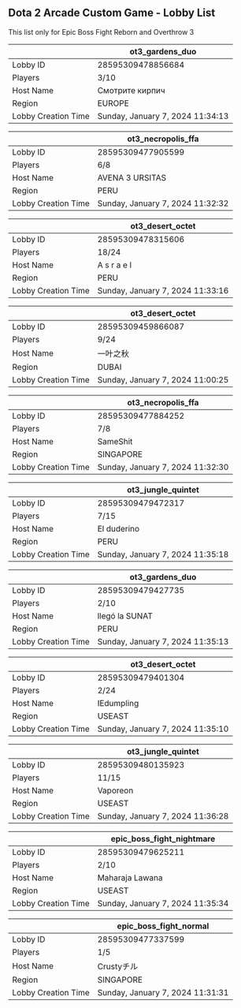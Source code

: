 ## Dota 2 Arcade Custom Game - Lobby List

This list only for Epic Boss Fight Reborn and Overthrow 3

|  | ot3_gardens_duo |
| ------ | ------ |
| Lobby ID | 28595309478856684 |
| Players | 3/10 |
| Host Name | Смотрите кирпич |
| Region | EUROPE |
| Lobby Creation Time | Sunday, January 7, 2024 11:34:13 |


|  | ot3_necropolis_ffa |
| ------ | ------ |
| Lobby ID | 28595309477905599 |
| Players | 6/8 |
| Host Name | AVENA 3 URSITAS |
| Region | PERU |
| Lobby Creation Time | Sunday, January 7, 2024 11:32:32 |


|  | ot3_desert_octet |
| ------ | ------ |
| Lobby ID | 28595309478315606 |
| Players | 18/24 |
| Host Name | A s r a e l |
| Region | PERU |
| Lobby Creation Time | Sunday, January 7, 2024 11:33:16 |


|  | ot3_desert_octet |
| ------ | ------ |
| Lobby ID | 28595309459866087 |
| Players | 9/24 |
| Host Name | 一叶之秋 |
| Region | DUBAI |
| Lobby Creation Time | Sunday, January 7, 2024 11:00:25 |


|  | ot3_necropolis_ffa |
| ------ | ------ |
| Lobby ID | 28595309477884252 |
| Players | 7/8 |
| Host Name | SameShit |
| Region | SINGAPORE |
| Lobby Creation Time | Sunday, January 7, 2024 11:32:30 |


|  | ot3_jungle_quintet |
| ------ | ------ |
| Lobby ID | 28595309479472317 |
| Players | 7/15 |
| Host Name | El duderino |
| Region | PERU |
| Lobby Creation Time | Sunday, January 7, 2024 11:35:18 |


|  | ot3_gardens_duo |
| ------ | ------ |
| Lobby ID | 28595309479427735 |
| Players | 2/10 |
| Host Name | llegó la SUNAT |
| Region | PERU |
| Lobby Creation Time | Sunday, January 7, 2024 11:35:13 |


|  | ot3_desert_octet |
| ------ | ------ |
| Lobby ID | 28595309479401304 |
| Players | 2/24 |
| Host Name | IEdumpling |
| Region | USEAST |
| Lobby Creation Time | Sunday, January 7, 2024 11:35:10 |


|  | ot3_jungle_quintet |
| ------ | ------ |
| Lobby ID | 28595309480135923 |
| Players | 11/15 |
| Host Name | Vaporeon |
| Region | USEAST |
| Lobby Creation Time | Sunday, January 7, 2024 11:36:28 |


|  | epic_boss_fight_nightmare |
| ------ | ------ |
| Lobby ID | 28595309479625211 |
| Players | 2/10 |
| Host Name | Maharaja Lawana |
| Region | USEAST |
| Lobby Creation Time | Sunday, January 7, 2024 11:35:34 |


|  | epic_boss_fight_normal |
| ------ | ------ |
| Lobby ID | 28595309477337599 |
| Players | 1/5 |
| Host Name | Crustyチル |
| Region | SINGAPORE |
| Lobby Creation Time | Sunday, January 7, 2024 11:31:31 |


